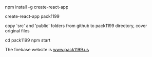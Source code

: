 npm install -g create-react-app

create-react-app pack1199

copy 'src' and 'public' folders from github to pack1199 directory, cover original files

cd pack1199
npm start

The firebase website is www.pack1199.us
